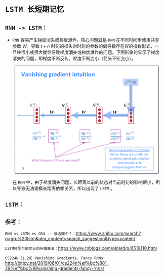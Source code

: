 # `LSTM 长短期记忆`

## `RNN -> LSTM：` 

* `RNN` 容易产生梯度消失或梯度爆炸，核心问题就是 `RNN` 在不同时间步使用共享参数 $W$，导致 $t+n$ 时刻的损失对时刻的参数的偏导数存在$W$的指数形式，一旦$W$很小或很大就会导致梯度消失或梯度爆炸的问题。下图形象的显示了梯度消失的问题，即梯度不断反传，梯度不断变小（箭头不断变小）。

    <div align=center><img height =350 src="./static/1.jpg"/></div>

    在 `RNN` 中，由于梯度消失问题，长距离以前的状态对当前时刻的影响很小，所以导致无法建模长距离依赖关系，所以出现了 `LSTM` 。

## `LSTM：`



## `参考：`

`RNN vs LSTM vs GRU -- 该选哪个？：`https://www.zhihu.com/search?q=gru%20lstm&utm_content=search_suggestion&type=content

`LSTM模型与前向反向传播算法：`https://www.cnblogs.com/pinard/p/6519110.html


`CS224N（1.29）Vanishing Gradients, Fancy RNNs：`http://bitjoy.net/2019/08/01/cs224n%ef%bc%881-29%ef%bc%89vanishing-gradients-fancy-rnns/


